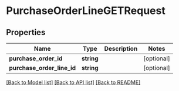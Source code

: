 # PurchaseOrderLineGETRequest

## Properties
Name | Type | Description | Notes
------------ | ------------- | ------------- | -------------
**purchase_order_id** | **string** |  | [optional] 
**purchase_order_line_id** | **string** |  | [optional] 

[[Back to Model list]](../README.md#documentation-for-models) [[Back to API list]](../README.md#documentation-for-api-endpoints) [[Back to README]](../README.md)


